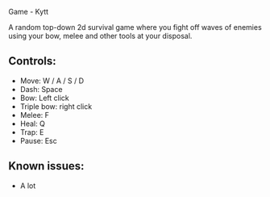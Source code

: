 Game - Kytt

A random top-down 2d survival game where you fight off waves of enemies using your bow, melee and other tools at your disposal.


## Controls:
- Move: W / A / S / D
- Dash: Space
- Bow: Left click
- Triple bow: right click
- Melee: F
- Heal: Q
- Trap: E
- Pause: Esc

## Known issues:
- A lot
